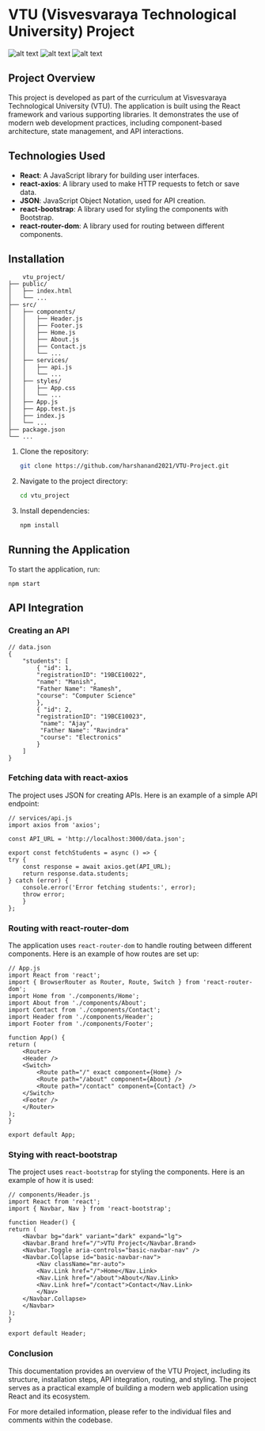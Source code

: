 # VTU (Visvesvaraya Technological University) Project

![alt text](image.png)
![alt text](image-3.png)
![alt text](image-2.png)

## Project Overview

This project is developed as part of the curriculum at Visvesvaraya Technological University (VTU). The application is built using the React framework and various supporting libraries. It demonstrates the use of modern web development practices, including component-based architecture, state management, and API interactions.

## Technologies Used

- **React**: A JavaScript library for building user interfaces.
- **react-axios**: A library used to make HTTP requests to fetch or save data.
- **JSON**: JavaScript Object Notation, used for API creation.
- **react-bootstrap**: A library used for styling the components with Bootstrap.
- **react-router-dom**: A library used for routing between different components.


## Installation

        vtu_project/
    ├── public/
    │   ├── index.html
    │   └── ...
    ├── src/
    │   ├── components/
    │   │   ├── Header.js
    │   │   ├── Footer.js
    │   │   ├── Home.js
    │   │   ├── About.js
    │   │   ├── Contact.js
    │   │   └── ...
    │   ├── services/
    │   │   ├── api.js
    │   │   └── ...
    │   ├── styles/
    │   │   ├── App.css
    │   │   └── ...
    │   ├── App.js
    │   ├── App.test.js
    │   ├── index.js
    │   └── ...
    ├── package.json
    └── ...


1. Clone the repository:

   ```bash
   git clone https://github.com/harshanand2021/VTU-Project.git

2. Navigate to the project directory:

    ```bash
    cd vtu_project

3. Install dependencies:

    ```bash
    npm install

## Running the Application

To start the application, run:

    npm start

## API Integration
### Creating an API

    // data.json
    {
        "students": [
            { "id": 1,
            "registrationID": "19BCE10022", 
            "name": "Manish",
            "Father Name": "Ramesh",
            "course": "Computer Science"
            },
            { "id": 2,
            "registrationID": "19BCE10023",
             "name": "Ajay",
             "Father Name": "Ravindra"
             "course": "Electronics" 
            }
        ]
    }
### Fetching data with react-axios

The project uses JSON for creating APIs. Here is an example of a simple API endpoint:

    // services/api.js
    import axios from 'axios';

    const API_URL = 'http://localhost:3000/data.json';

    export const fetchStudents = async () => {
    try {
        const response = await axios.get(API_URL);
        return response.data.students;
    } catch (error) {
        console.error('Error fetching students:', error);
        throw error;
        }
    };

### Routing with react-router-dom

The application uses `react-router-dom` to handle routing between different components. Here is an example of how routes are set up:

    // App.js
    import React from 'react';
    import { BrowserRouter as Router, Route, Switch } from 'react-router-dom';
    import Home from './components/Home';
    import About from './components/About';
    import Contact from './components/Contact';
    import Header from './components/Header';
    import Footer from './components/Footer';

    function App() {
    return (
        <Router>
        <Header />
        <Switch>
            <Route path="/" exact component={Home} />
            <Route path="/about" component={About} />
            <Route path="/contact" component={Contact} />
        </Switch>
        <Footer />
        </Router>
    );
    }

    export default App;

### Stying with react-bootstrap

The project uses `react-bootstrap` for styling the components. Here is an example of how it is used:

    // components/Header.js
    import React from 'react';
    import { Navbar, Nav } from 'react-bootstrap';

    function Header() {
    return (
        <Navbar bg="dark" variant="dark" expand="lg">
        <Navbar.Brand href="/">VTU Project</Navbar.Brand>
        <Navbar.Toggle aria-controls="basic-navbar-nav" />
        <Navbar.Collapse id="basic-navbar-nav">
            <Nav className="mr-auto">
            <Nav.Link href="/">Home</Nav.Link>
            <Nav.Link href="/about">About</Nav.Link>
            <Nav.Link href="/contact">Contact</Nav.Link>
            </Nav>
        </Navbar.Collapse>
        </Navbar>
    );
    }

    export default Header;
### Conclusion

This documentation provides an overview of the VTU Project, including its structure, installation steps, API integration, routing, and styling. The project serves as a practical example of building a modern web application using React and its ecosystem.

For more detailed information, please refer to the individual files and comments within the codebase.